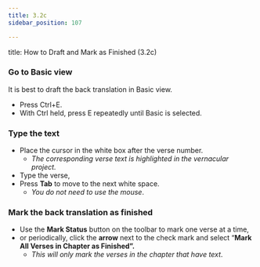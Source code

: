 ```yaml
---
title: 3.2c
sidebar_position: 107

---
```




title: How to Draft and Mark as Finished (3.2c)


### Go to Basic view


It is best to draft the back translation in Basic view.

- Press Ctrl+E.
- With Ctrl held, press E repeatedly until Basic is selected.

### Type the text

- Place the cursor in the white box after the verse number.
	- _The corresponding verse text is highlighted in the vernacular project._
- Type the verse,
- Press **Tab** to move to the next white space.
	- _You do not need to use the mouse_.

### Mark the back translation as finished

- Use the **Mark Status** button on the toolbar to mark one verse at a time,
- or periodically, click the **arrow** next to the check mark and select “**Mark All Verses in Chapter as Finished”.**
	- _This will only mark the verses in the chapter that have text_.
